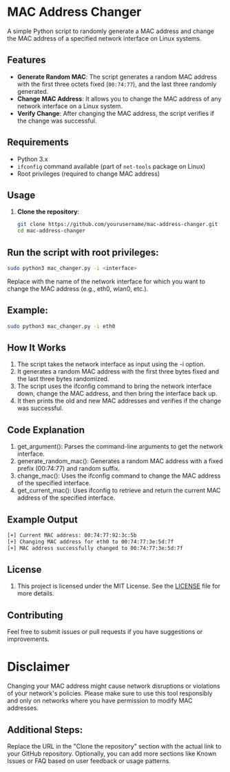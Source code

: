 # MAC Address Changer

A simple Python script to randomly generate a MAC address and change the MAC address of a specified network interface on Linux systems.

## Features

- **Generate Random MAC**: The script generates a random MAC address with the first three octets fixed (`00:74:77`), and the last three randomly generated.
- **Change MAC Address**: It allows you to change the MAC address of any network interface on a Linux system.
- **Verify Change**: After changing the MAC address, the script verifies if the change was successful.

## Requirements

- Python 3.x
- `ifconfig` command available (part of `net-tools` package on Linux)
- Root privileges (required to change MAC address)

## Usage

1. **Clone the repository**:

   ```bash
   git clone https://github.com/yourusername/mac-address-changer.git
   cd mac-address-changer
## Run the script with root privileges:

```bash
sudo python3 mac_changer.py -i <interface>
```
Replace <interface> with the name of the network interface for which you want to change the MAC address (e.g., eth0, wlan0, etc.).

## Example:
```bash
sudo python3 mac_changer.py -i eth0
```
## How It Works
1. The script takes the network interface as input using the -i option.
2. It generates a random MAC address with the first three bytes fixed and the last three bytes randomized.
3. The script uses the ifconfig command to bring the network interface down, change the MAC address, and then bring the interface back up.
4. It then prints the old and new MAC addresses and verifies if the change was successful.
## Code Explanation
1. get_argument(): Parses the command-line arguments to get the network interface.
2. generate_random_mac(): Generates a random MAC address with a fixed prefix (00:74:77) and random suffix.
3. change_mac(): Uses the ifconfig command to change the MAC address of the specified interface.
4. get_current_mac(): Uses ifconfig to retrieve and return the current MAC address of the specified interface.
## Example Output
```bash
[+] Current MAC address: 00:74:77:92:3c:5b
[+] Changing MAC address for eth0 to 00:74:77:3e:5d:7f
[+] MAC address successfully changed to 00:74:77:3e:5d:7f
```
## License
1. This project is licensed under the MIT License. See the [LICENSE](LICENSE) file for more details.

## Contributing
Feel free to submit issues or pull requests if you have suggestions or improvements.

# Disclaimer
Changing your MAC address might cause network disruptions or violations of your network's policies. Please make sure to use this tool responsibly and only on networks where you have permission to modify MAC addresses.

## Additional Steps:
Replace the URL in the "Clone the repository" section with the actual link to your GitHub repository.
Optionally, you can add more sections like Known Issues or FAQ based on user feedback or usage patterns.


